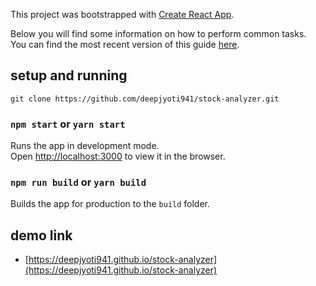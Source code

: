 This project was bootstrapped with [Create React App](https://github.com/facebookincubator/create-react-app).

Below you will find some information on how to perform common tasks.<br>
You can find the most recent version of this guide [here](https://github.com/facebookincubator/create-react-app/blob/master/packages/react-scripts/template/README.md).

## setup and running

```
git clone https://github.com/deepjyoti941/stock-analyzer.git
```
### `npm start` or `yarn start`

Runs the app in development mode.<br>
Open [http://localhost:3000](http://localhost:3000) to view it in the browser.

### `npm run build` or `yarn build`
Builds the app for production to the `build` folder.<br>

## demo link
* [https://deepjyoti941.github.io/stock-analyzer](https://deepjyoti941.github.io/stock-analyzer)
